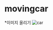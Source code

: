 # movingcar

*이미지 올리기
![car](https://user-images.githubusercontent.com/57125210/131452969-73a37b67-1dc4-4848-97d7-7f7706328632.png)
